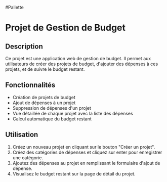 #Pallette

# Projet de Gestion de Budget

## Description

Ce projet est une application web de gestion de budget. Il permet aux utilisateurs de créer des projets de budget, d'ajouter des dépenses à ces projets, et de suivre le budget restant.

## Fonctionnalités

- Création de projets de budget
- Ajout de dépenses à un projet
- Suppression de dépenses d'un projet
- Vue détaillée de chaque projet avec la liste des dépenses
- Calcul automatique du budget restant


## Utilisation

1. Créez un nouveau projet en cliquant sur le bouton "Créer un projet".
2. Créez des catégories de dépenses et cliquez sur enter pour enregistrer une catégorie.
3. Ajoutez des dépenses au projet en remplissant le formulaire d'ajout de dépense.
4. Visualisez le budget restant sur la page de détail du projet.
